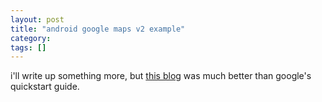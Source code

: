 ```yaml
---
layout: post
title: "android google maps v2 example"
category: 
tags: []
---
```


i'll write up something more, but [this
blog](https://blog-emildesign.rhcloud.com/?p=435) was much better than
google's quickstart guide.

